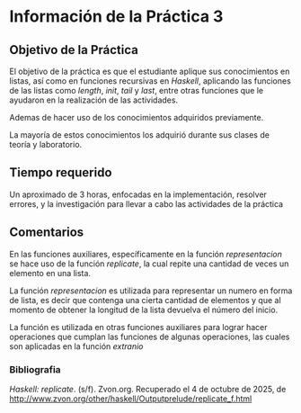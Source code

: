# Información de la Práctica 3

## Objetivo de la Práctica

El objetivo de la práctica es que el estudiante aplique sus conocimientos en listas, así como en funciones recursivas en *Haskell*, aplicando las funciones de las listas como *length*, *init*, *tail* y *last*, entre otras funciones que le ayudaron en la realización de las actividades.

Ademas de hacer uso de los conocimientos adquiridos previamente.

La mayoría de estos conocimientos los adquirió durante sus clases de teoría y laboratorio.

## Tiempo requerido

Un aproximado de 3 horas, enfocadas en la implementación, resolver errores, y la investigación para llevar a cabo las actividades de la práctica

## Comentarios

En las funciones auxiliares, específicamente en la función *representacion* se hace uso de la función *replicate*, la cual repite una cantidad de veces un elemento en una lista.

La función *representacion* es utilizada para representar un numero en forma de lista, es decir que contenga una cierta cantidad de elementos y que al momento de obtener la longitud de la lista devuelva el número del inicio.

La función es utilizada en otras funciones auxiliares para lograr hacer operaciones que cumplan las funciones de algunas operaciones, las cuales son aplicadas en la función *extranio*

### Bibliografia

*Haskell: replicate*. (s/f). Zvon.org. Recuperado el 4 de octubre de 2025, de http://www.zvon.org/other/haskell/Outputprelude/replicate_f.html

